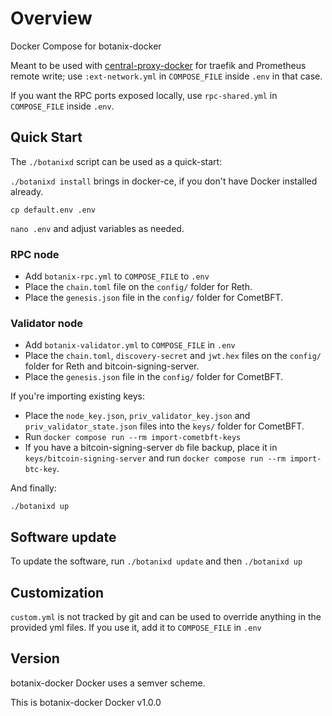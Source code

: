 # Overview

Docker Compose for botanix-docker

Meant to be used with [central-proxy-docker](https://github.com/CryptoManufaktur-io/central-proxy-docker) for traefik
and Prometheus remote write; use `:ext-network.yml` in `COMPOSE_FILE` inside `.env` in that case.

If you want the RPC ports exposed locally, use `rpc-shared.yml` in `COMPOSE_FILE` inside `.env`.

## Quick Start

The `./botanixd` script can be used as a quick-start:

`./botanixd install` brings in docker-ce, if you don't have Docker installed already.

`cp default.env .env`

`nano .env` and adjust variables as needed.

### RPC node

- Add `botanix-rpc.yml` to `COMPOSE_FILE` to `.env`
- Place the `chain.toml` file on the `config/` folder for Reth.
- Place the `genesis.json` file in the `config/` folder for CometBFT.

### Validator node

- Add `botanix-validator.yml` to `COMPOSE_FILE` in `.env`
- Place the `chain.toml`, `discovery-secret` and `jwt.hex` files on the `config/` folder for Reth and bitcoin-signing-server.
- Place the `genesis.json` file in the `config/` folder for CometBFT.

If you're importing existing keys:

- Place the `node_key.json`, `priv_validator_key.json` and `priv_validator_state.json` files into the `keys/` folder for CometBFT.
- Run `docker compose run --rm import-cometbft-keys`
- If you have a bitcoin-signing-server `db` file backup, place it in `keys/bitcoin-signing-server` and run `docker compose run --rm import-btc-key`.

And finally:

`./botanixd up`

## Software update

To update the software, run `./botanixd update` and then `./botanixd up`

## Customization

`custom.yml` is not tracked by git and can be used to override anything in the provided yml files. If you use it,
add it to `COMPOSE_FILE` in `.env`

## Version

botanix-docker Docker uses a semver scheme.

This is botanix-docker Docker v1.0.0
